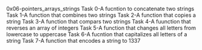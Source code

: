 0x06-pointers_arrays_strings
Task 0-A fucntion to concatenate two strings
Task 1-A function that combines two strings
Task 2-A function that copies a string
Task 3-A function that compars two strings
Task 4-A fuunction that reverses an array of integers
Task 5-A function that changes all letters from lowercase to uppercase
Task 6-A fucntion that capitalizes all letters of a string
Task 7-A function that encodes a string to 1337
